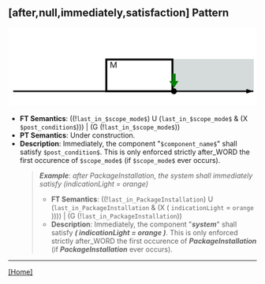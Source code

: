 ## [after,null,immediately,satisfaction] Pattern
![[after,null,immediately,satisfaction] Pattern](../../../_media/user-interface/examples/svgDiagrams/after_null_immediately_satisfaction.svg "[after,null,immediately,satisfaction] Pattern")
 * **FT Semantics**: ((!`last_in_$scope_mode$`) U (`last_in_$scope_mode$` & (X `$post_condition$`))) | (G (!`last_in_$scope_mode$`))
 * **PT Semantics**: Under construction.
 * **Description**: Immediately, the component "`$component_name$`" shall satisfy `$post_condition$`. This is only enforced strictly after_WORD the first occurence of `$scope_mode$` (if `$scope_mode$` ever occurs).
   > **_Example_**: _after PackageInstallation,  the system shall immediately satisfy (indicationLight = orange)_   
   >  * **FT Semantics**: ((!`last_in_PackageInstallation`) U (`last_in_PackageInstallation` & (X ( `indicationLight` = `orange` )))) | (G (!`last_in_PackageInstallation`))
   >  * **Description**: Immediately, the component "**_system_**" shall satisfy **_( indicationLight = orange )_**. This is only enforced strictly after_WORD the first occurence of **_PackageInstallation_** (if **_PackageInstallation_** ever occurs).
***
[[Home]](../semantics.md)